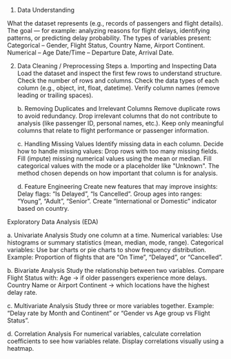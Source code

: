 1. Data Understanding

What the dataset represents (e.g., records of passengers and flight details).
The goal — for example: analyzing reasons for flight delays, identifying patterns, or predicting delay probability.
The types of variables present:
Categorical – Gender, Flight Status, Country Name, Airport Continent.
Numerical – Age
Date/Time – Departure Date, Arrival Date.

2. Data Cleaning / Preprocessing Steps
   a. Importing and Inspecting Data
     Load the dataset and inspect the first few rows to understand structure.
     Check the number of rows and columns.
     Check the data types of each column (e.g., object, int, float, datetime).
     Verify column names (remove leading or trailing spaces).

   b. Removing Duplicates and Irrelevant Columns
    Remove duplicate rows to avoid redundancy.
    Drop irrelevant columns that do not contribute to analysis (like passenger ID, personal names, etc.).
    Keep only meaningful columns that relate to flight performance or passenger information.

   c. Handling Missing Values
     Identify missing data in each column.
     Decide how to handle missing values:
     Drop rows with too many missing fields.
     Fill (impute) missing numerical values using the mean or median.
     Fill categorical values with the mode or a placeholder like "Unknown".
     The method chosen depends on how important that column is for analysis.

   d. Feature Engineering
      Create new features that may improve insights:
      Delay flags: “Is Delayed”, “Is Cancelled”.
      Group ages into ranges: “Young”, “Adult”, “Senior”.
      Create “International or Domestic” indicator based on country.

 Exploratory Data Analysis (EDA)

  a. Univariate Analysis
       Study one column at a time.
       Numerical variables: Use histograms or summary statistics (mean, median, mode, range).
       Categorical variables: Use bar charts or pie charts to show frequency distribution.
       Example: Proportion of flights that are “On Time”, “Delayed”, or “Cancelled”.

  b. Bivariate Analysis
         Study the relationship between two variables.
         Compare Flight Status with:
         Age → if older passengers experience more delays.
         Country Name or Airport Continent → which locations have the highest delay rate.

c. Multivariate Analysis
        Study three or more variables together.
        Example: “Delay rate by Month and Continent” or “Gender vs Age group vs Flight Status”.

d. Correlation Analysis
      For numerical variables, calculate correlation coefficients to see how variables relate.
      Display correlations visually using a heatmap.
